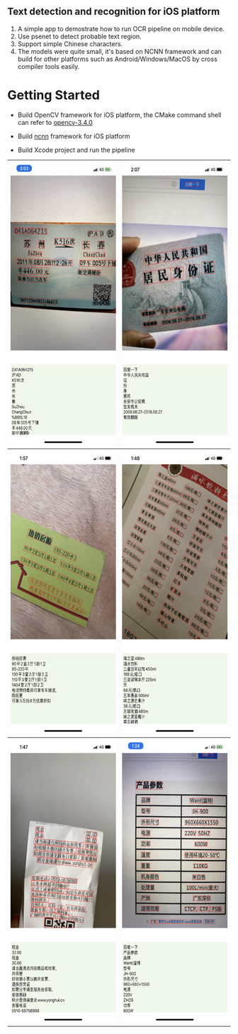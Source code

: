 ## Text detection and recognition for iOS platform

1. A simple app to demostrate how to run OCR pipeline on mobile device.
2. Use psenet to detect probable text region.
3. Support simple Chinese characters.
4. The models were quite small, it's based on NCNN framework and can build for other platforms such as Android/Windows/MacOS by cross compiler tools easily.

# Getting Started
* Build OpenCV framework for iOS platform, 
 the CMake command shell can refer to [opencv-3.4.0](https://github.com/taylorlu/opencv-3.4.0)

* Build [ncnn](https://github.com/Tencent/ncnn/wiki/how-to-build#build-for-ios-on-macosx-with-xcode) framework for iOS platform
 

* Build Xcode project and run the pipeline

<table>
  <tr>
    <th><img src="https://github.com/taylorlu/ocrlite/blob/master/imgs/1.jpg" height="640" width="320" ></th>
    <th><img src="https://github.com/taylorlu/ocrlite/blob/master/imgs/2.jpg" height="640" width="320" ></th>
  </tr>
  <tr>
    <th><img src="https://github.com/taylorlu/ocrlite/blob/master/imgs/3.jpg" height="640" width="320" ></th>
    <th><img src="https://github.com/taylorlu/ocrlite/blob/master/imgs/4.jpg" height="640" width="320" ></th>
  </tr>
  <tr>
    <th><img src="https://github.com/taylorlu/ocrlite/blob/master/imgs/5.jpg" height="640" width="320" ></th>
    <th><img src="https://github.com/taylorlu/ocrlite/blob/master/imgs/6.jpg" height="640" width="320" ></th>
  </tr>
</table>
